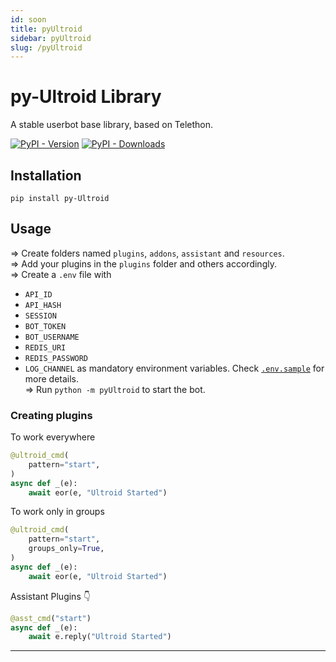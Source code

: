 ```yaml
---
id: soon
title: pyUltroid
sidebar: pyUltroid
slug: /pyUltroid
---
```


# py-Ultroid Library

A stable userbot base library, based on Telethon.

[![PyPI - Version](https://img.shields.io/pypi/v/py-Ultroid?style=for-the-badge)](https://pypi.org/project/py-Ultroid)
[![PyPI - Downloads](https://img.shields.io/pypi/dm/py-Ultroid?label=DOWNLOADS&style=for-the-badge)](https://pypi.org/project/py-Ultroid)

## Installation
`pip install py-Ultroid`

## Usage
=> Create folders named `plugins`, `addons`, `assistant` and `resources`.<br/>
=> Add your plugins in the `plugins` folder and others accordingly.<br/>
=> Create a `.env` file with
- `API_ID`
- `API_HASH`
- `SESSION`
- `BOT_TOKEN`
- `BOT_USERNAME`
- `REDIS_URI`
- `REDIS_PASSWORD`
- `LOG_CHANNEL` as mandatory environment variables.
Check [`.env.sample`](https://github.com/TeamUltroid/Ultroid/.env.sample) for more details.<br/>
=> Run `python -m pyUltroid` to start the bot.<br/>

### Creating plugins
To work everywhere

```python
@ultroid_cmd(
    pattern="start",
)   
async def _(e):   
    await eor(e, "Ultroid Started")   
```

To work only in groups

```python
@ultroid_cmd(
    pattern="start",
    groups_only=True,
)   
async def _(e):   
    await eor(e, "Ultroid Started")   
```

Assistant Plugins 👇

```python
@asst_cmd("start")   
async def _(e):   
    await e.reply("Ultroid Started")   
```

---
